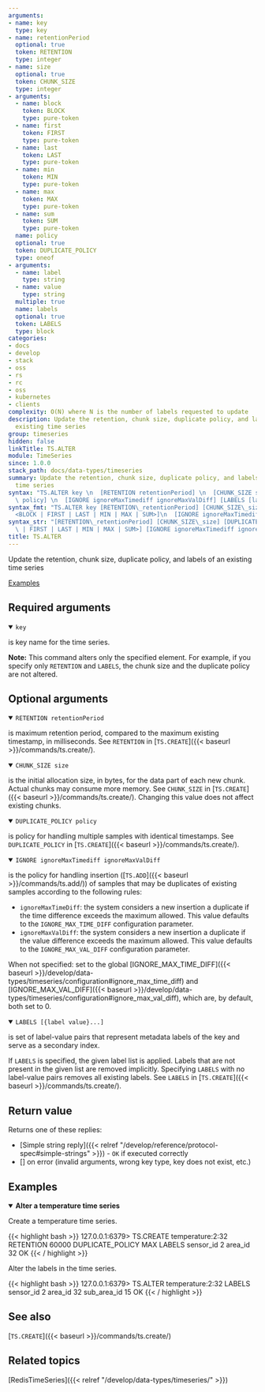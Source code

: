 ```yaml
---
arguments:
- name: key
  type: key
- name: retentionPeriod
  optional: true
  token: RETENTION
  type: integer
- name: size
  optional: true
  token: CHUNK_SIZE
  type: integer
- arguments:
  - name: block
    token: BLOCK
    type: pure-token
  - name: first
    token: FIRST
    type: pure-token
  - name: last
    token: LAST
    type: pure-token
  - name: min
    token: MIN
    type: pure-token
  - name: max
    token: MAX
    type: pure-token
  - name: sum
    token: SUM
    type: pure-token
  name: policy
  optional: true
  token: DUPLICATE_POLICY
  type: oneof
- arguments:
  - name: label
    type: string
  - name: value
    type: string
  multiple: true
  name: labels
  optional: true
  token: LABELS
  type: block
categories:
- docs
- develop
- stack
- oss
- rs
- rc
- oss
- kubernetes
- clients
complexity: O(N) where N is the number of labels requested to update
description: Update the retention, chunk size, duplicate policy, and labels of an
  existing time series
group: timeseries
hidden: false
linkTitle: TS.ALTER
module: TimeSeries
since: 1.0.0
stack_path: docs/data-types/timeseries
summary: Update the retention, chunk size, duplicate policy, and labels of an existing
  time series
syntax: "TS.ALTER key \n  [RETENTION retentionPeriod] \n  [CHUNK_SIZE size] \n  [DUPLICATE_POLICY\
  \ policy] \n  [IGNORE ignoreMaxTimediff ignoreMaxValDiff] [LABELS [label value ...]]\n"
syntax_fmt: "TS.ALTER key [RETENTION\_retentionPeriod] [CHUNK_SIZE\_size]\n  [DUPLICATE_POLICY\_\
  <BLOCK | FIRST | LAST | MIN | MAX | SUM>]\n  [IGNORE ignoreMaxTimediff ignoreMaxValDiff] [LABELS\ [label value ...]]"
syntax_str: "[RETENTION\_retentionPeriod] [CHUNK_SIZE\_size] [DUPLICATE_POLICY\_<BLOCK\
  \ | FIRST | LAST | MIN | MAX | SUM>] [IGNORE ignoreMaxTimediff ignoreMaxValDiff] [LABELS\ [label value ...]]"
title: TS.ALTER
---
```


Update the retention, chunk size, duplicate policy, and labels of an existing time series

[Examples](#examples)

## Required arguments

<details open><summary><code>key</code></summary> 

is key name for the time series.
</details>

<note><b>Note:</b> This command alters only the specified element. For example, if you specify only `RETENTION` and `LABELS`, the chunk size and the duplicate policy are not altered. </note>

## Optional arguments

<details open><summary><code>RETENTION retentionPeriod</code></summary>

is maximum retention period, compared to the maximum existing timestamp, in milliseconds. See `RETENTION` in [`TS.CREATE`]({{< baseurl >}}/commands/ts.create/).
</details>

<details open><summary><code>CHUNK_SIZE size</code></summary> 

is the initial allocation size, in bytes, for the data part of each new chunk. Actual chunks may consume more memory. See `CHUNK_SIZE` in [`TS.CREATE`]({{< baseurl >}}/commands/ts.create/). Changing this value does not affect existing chunks.
</details>

<details open><summary><code>DUPLICATE_POLICY policy</code></summary> 

is policy for handling multiple samples with identical timestamps. See `DUPLICATE_POLICY` in [`TS.CREATE`]({{< baseurl >}}/commands/ts.create/).
</details>

<details open><summary><code>IGNORE ignoreMaxTimediff ignoreMaxValDiff</code></summary> 

is the policy for handling insertion ([`TS.ADD`]({{< baseurl >}}/commands/ts.add/)) of samples that may be duplicates of existing samples according to the following rules:

  - `ignoreMaxTimeDiff`: the system considers a new insertion a duplicate if the time difference exceeds the maximum allowed. This value defaults to the `IGNORE_MAX_TIME_DIFF` configuration parameter.
  - `ignoreMaxValDiff`: the system considers a new insertion a duplicate if the value difference exceeds the maximum allowed. This value defaults to the `IGNORE_MAX_VAL_DIFF` configuration parameter.

  When not specified: set to the global [IGNORE_MAX_TIME_DIFF]({{< baseurl >}}/develop/data-types/timeseries/configuration#ignore_max_time_diff) and [IGNORE_MAX_VAL_DIFF]({{< baseurl >}}/develop/data-types/timeseries/configuration#ignore_max_val_diff), which are, by default, both set to 0.
</details>

<details open><summary><code>LABELS [{label value}...]</code></summary> 

is set of label-value pairs that represent metadata labels of the key and serve as a secondary index.

If `LABELS` is specified, the given label list is applied. Labels that are not present in the given list are removed implicitly. Specifying `LABELS` with no label-value pairs removes all existing labels. See `LABELS` in [`TS.CREATE`]({{< baseurl >}}/commands/ts.create/).
</details>

## Return value

Returns one of these replies:

- [Simple string reply]({{< relref "/develop/reference/protocol-spec#simple-strings" >}}) - `OK` if executed correctly
- [] on error (invalid arguments, wrong key type, key does not exist, etc.)

## Examples

<details open><summary><b>Alter a temperature time series</b></summary>

Create a temperature time series.

{{< highlight bash >}}
127.0.0.1:6379> TS.CREATE temperature:2:32 RETENTION 60000 DUPLICATE_POLICY MAX LABELS sensor_id 2 area_id 32
OK
{{< / highlight >}}

Alter the labels in the time series.

{{< highlight bash >}}
127.0.0.1:6379> TS.ALTER temperature:2:32 LABELS sensor_id 2 area_id 32 sub_area_id 15
OK
{{< / highlight >}}
</details>

## See also

[`TS.CREATE`]({{< baseurl >}}/commands/ts.create/) 

## Related topics

[RedisTimeSeries]({{< relref "/develop/data-types/timeseries/" >}})
